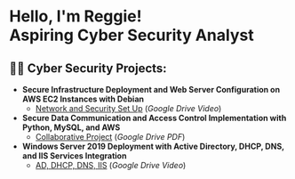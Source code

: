 <h1>Hello, I'm Reggie! <br/><a>Aspiring Cyber Security Analyst</a>

<h2>👨‍💻 Cyber Security Projects:</h2>

- <b>Secure Infrastructure Deployment and Web Server
Configuration on AWS EC2 Instances with Debian</b>
  - [Network and Security Set Up](https://drive.google.com/file/d/1Lw7wfgYXKKeI_UOh6Rkfa6rw_xcTgu06/view?usp=sharing) (_Google Drive Video_)
- <b>Secure Data Communication and Access Control
Implementation with Python, MySQL, and AWS</b>
  - [Collaborative Project](https://drive.google.com/file/d/1TlJFRCdoTmXGAbgageWJvw4RMH9y72XV/view?usp=sharing) (_Google Drive PDF_)
- <b>Windows Server 2019 Deployment with Active
Directory, DHCP, DNS, and IIS Services Integration</b>
  - [AD, DHCP, DNS, IIS](https://drive.google.com/file/d/1weUHbTAUo4rqtZkqT5eMX5xGeMemYvTx/view) (_Google Drive Video_)

<!--
**joshmadakor1/joshmadakor1** is a ✨ _special_ ✨ repository because its `README.md` (this file) appears on your GitHub profile.

Here are some ideas to get you started:

- 🔭 I’m currently working on ...
- 🌱 I’m currently learning ...
- 👯 I’m looking to collaborate on ...
- 🤔 I’m looking for help with ...
- 💬 Ask me about ...
- 📫 How to reach me: ...
- 😄 Pronouns: ...
- ⚡ Fun fact: ...
-->
